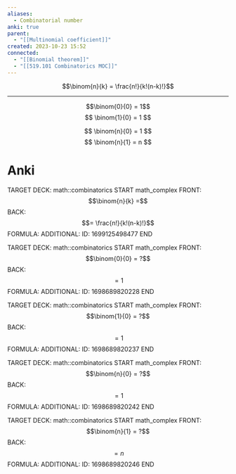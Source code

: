 ```yaml
---
aliases:
  - Combinatorial number
anki: true
parent:
  - "[[Multinomial coefficient]]"
created: 2023-10-23 15:52
connected:
  - "[[Binomial theorem]]"
  - "[[519.101 Combinatorics MOC]]"
---
```


$$\binom{n}{k} = \frac{n!}{k!(n-k)!}$$

---
$$\binom{0}{0} = 1$$
$$
\binom{1}{0} = 1
$$

$$
\binom{n}{0} = 1
$$
$$
\binom{n}{1} = n
$$

# Anki
TARGET DECK: math::combinatorics
START
math_complex
FRONT: $$\binom{n}{k} =$$
BACK: $$= \frac{n!}{k!(n-k)!}$$
FORMULA: 
ADDITIONAL:
ID: 1699125498477
END

TARGET DECK: math::combinatorics
START
math_complex
FRONT: $$\binom{0}{0} = ?$$
BACK: $$ = 1$$
FORMULA: 
ADDITIONAL:
ID: 1698689820228
END

TARGET DECK: math::combinatorics
START
math_complex
FRONT: $$\binom{1}{0} = ?$$
BACK: $$ = 1$$
FORMULA: 
ADDITIONAL:
ID: 1698689820237
END


TARGET DECK: math::combinatorics
START
math_complex
FRONT: $$\binom{n}{0} = ?$$
BACK: $$ = 1$$
FORMULA: 
ADDITIONAL:
ID: 1698689820242
END

TARGET DECK: math::combinatorics
START
math_complex
FRONT: $$\binom{n}{1} = ?$$
BACK: $$ = n$$
FORMULA: 
ADDITIONAL:
ID: 1698689820246
END